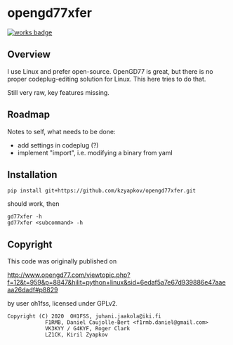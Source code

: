 # opengd77xfer

[![works badge](https://cdn.jsdelivr.net/gh/nikku/works-on-my-machine@v0.2.0/badge.svg)](https://github.com/nikku/works-on-my-machine)

## Overview

I use Linux and prefer open-source. OpenGD77 is great, but there is no
proper codeplug-editing solution for Linux. This here tries to do that.

Still very raw, key features missing.

## Roadmap

 Notes to self, what needs to be done:

  * add settings in codeplug (?)
  * implement "import", i.e. modifying a binary from yaml

## Installation

    pip install git+https://github.com/kzyapkov/opengd77xfer.git

should work, then

    gd77xfer -h
    gd77xfer <subcommand> -h

## Copyright

This code was originally published on

http://www.opengd77.com/viewtopic.php?f=12&t=959&p=8847&hilit=python+linux&sid=6edaf5a7e67d939886e47aaeaa26dadf#p8829

by user oh1fss, licensed under GPLv2.

    Copyright (C) 2020  OH1FSS, juhani.jaakola@iki.fi
                F1RMB, Daniel Caujolle-Bert <f1rmb.daniel@gmail.com>
                VK3KYY / G4KYF, Roger Clark
                LZ1CK, Kiril Zyapkov
